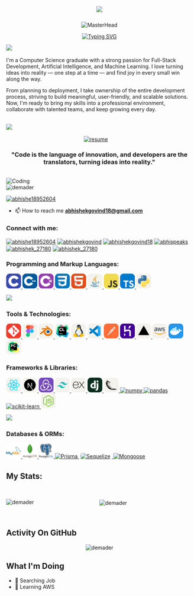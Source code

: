 <h1 align="center">
   <img src="https://readme-typing-svg.herokuapp.com/?font=Righteous&size=35&color=ffffff&center=true&vCenter=true&width=500&height=70&duration=4000&lines=Hi+There!+👋;+I'm+Abhishek+Govind+😎" />
</h1>


<p align="center">
  <img src="https://i.pinimg.com/originals/90/70/32/9070324cdfc07c68d60eed0c39e77573.gif" alt="MasterHead" width="800">
</p>

<p align="center">
<a href="https://git.io/typing-svg"><img src="https://readme-typing-svg.demolab.com?font=Fira+Code&size=29&pause=1000&color=45B8F7&random=false&width=435&lines=Full-Stack+Software+Developer;Machine+Learning+Engineer+;AI+%7C+ML+Enthusiast" alt="Typing SVG" /></a>
</p>

<img src="https://user-images.githubusercontent.com/73097560/115834477-dbab4500-a447-11eb-908a-139a6edaec5c.gif">

I'm a Computer Science graduate with a strong passion for Full-Stack Development, Artificial Intelligence, and Machine Learning. I love turning ideas into reality — one step at a time — and find joy in every small win along the way.

From planning to deployment, I take ownership of the entire development process, striving to build meaningful, user-friendly, and scalable solutions. Now, I'm ready to bring my skills into a professional environment, collaborate with talented teams, and keep growing every day.

<br/>
<img src="https://user-images.githubusercontent.com/73097560/115834477-dbab4500-a447-11eb-908a-139a6edaec5c.gif">

  <p align="center">
  <a href="https://docs.google.com/document/d/1IwF4ial1P-Jupy4TD3pZT4IlCFNdhykm9dmuSBSSBpU/edit?usp=sharing"><img width="60px" title="Resume" src="https://img.icons8.com/plasticine/100/resume.png" alt="resume"/></a>&#8287;&#8287;&#8287;&#8287;&#8287;
</p>

<h3 align="center">"Code is the language of innovation, and developers are the translators, turning ideas into reality."</h3>
<br/>
<img align ="right" alt = "Coding" width = "600" src="https://64.media.tumblr.com/d2b59d444dd1b200821279ae09641449/be7eabd93f3453b0-73/s640x960/943acafbe4db28bc91566ef8a050bab78d01376c.gif">


<p align="left"> <img src="https://komarev.com/ghpvc/?username=demader&label=Profile%20views&color=0e75b6&style=flat" alt="demader" /> </p>

<p align="left"> <a href="https://twitter.com/abhishe18952604" target="blank"><img src="https://img.shields.io/twitter/follow/abhishe18952604?logo=twitter&style=for-the-badge" alt="abhishe18952604" /></a> </p>

- 📫 How to reach me **abhishekgovind18@gmail.com**

<h3 align="left">Connect with me:</h3>
<p align="left">
<a href="https://twitter.com/abhishe18952604" target="blank"><img align="center" src="https://raw.githubusercontent.com/rahuldkjain/github-profile-readme-generator/master/src/images/icons/Social/twitter.svg" alt="abhishe18952604" height="30" width="40" /></a>
<a href="https://linkedin.com/in/abhishekgovind" target="blank"><img align="center" src="https://raw.githubusercontent.com/rahuldkjain/github-profile-readme-generator/master/src/images/icons/Social/linked-in-alt.svg" alt="abhishekgovind" height="30" width="40" /></a>
<a href="https://instagram.com/abhishekgovind18" target="blank"><img align="center" src="https://raw.githubusercontent.com/rahuldkjain/github-profile-readme-generator/master/src/images/icons/Social/instagram.svg" alt="abhishekgovind18" height="30" width="40" /></a>
<a href="https://www.youtube.com/c/abhispeaks" target="blank"><img align="center" src="https://raw.githubusercontent.com/rahuldkjain/github-profile-readme-generator/master/src/images/icons/Social/youtube.svg" alt="abhispeaks" height="30" width="40" /></a>
<a href="https://www.codechef.com/users/abhishek_27180" target="blank"><img align="center" src="https://cdn.jsdelivr.net/npm/simple-icons@3.1.0/icons/codechef.svg" alt="abhishek_27180" height="30" width="40" /></a>
<a href="https://www.leetcode.com/abhishek_27180" target="blank"><img align="center" src="https://raw.githubusercontent.com/rahuldkjain/github-profile-readme-generator/master/src/images/icons/Social/leet-code.svg" alt="abhishek_27180" height="30" width="40" /></a>
</p>

<h3 align="left">Programming and Markup Languages:</h3>
<p align="left">
  <a href="https://www.cprogramming.com/" target="_blank" rel="noreferrer">
    <img src="https://github.com/tandpfun/skill-icons/blob/main/icons/C.svg" alt="c" width="40" height="40"/>
  </a>
  <a href="https://www.w3schools.com/cpp/" target="_blank" rel="noreferrer">
    <img src="https://github.com/tandpfun/skill-icons/blob/main/icons/CPP.svg" alt="cplusplus" width="40" height="40"/>
  </a>
  <a href="https://www.geeksforgeeks.org/csharp-programming-language/" target="_blank" rel="noreferrer">
    <img src="https://github.com/tandpfun/skill-icons/blob/main/icons/CS.svg" alt="cs" width="40" height="40"/>
  </a>
  <a href="https://www.w3schools.com/css/" target="_blank" rel="noreferrer">
    <img src="https://github.com/tandpfun/skill-icons/blob/main/icons/CSS.svg" alt="css3" width="40" height="40"/>
  </a>
  <a href="https://www.w3.org/html/" target="_blank" rel="noreferrer">
    <img src="https://github.com/tandpfun/skill-icons/blob/main/icons/HTML.svg" alt="html5" width="40" height="40"/>
  </a>
  <a href="https://www.java.com" target="_blank" rel="noreferrer">
    <img src="https://github.com/tandpfun/skill-icons/blob/main/icons/Java-Light.svg" alt="java" width="40" height="40"/>
  </a>
  <a href="https://developer.mozilla.org/en-US/docs/Web/JavaScript" target="_blank" rel="noreferrer">
    <img src="https://github.com/tandpfun/skill-icons/blob/main/icons/JavaScript.svg" alt="javascript" width="40" height="40"/>
  </a>
   <a href="https://www.typescriptlang.org/" target="_blank" rel="noreferrer">
    <img src="https://github.com/tandpfun/skill-icons/blob/main/icons/TypeScript.svg" alt="typescript" width="40" height="40"/>
  </a>
   <a href="https://www.python.org/" target="_blank" rel="noreferrer">
    <img src="https://github.com/tandpfun/skill-icons/blob/main/icons/Python-Light.svg" alt="python" width="40" height="40"/>
  </a>
 
</p>

<img src="https://user-images.githubusercontent.com/73097560/115834477-dbab4500-a447-11eb-908a-139a6edaec5c.gif">

<h3 align="left">Tools & Technologies:</h3>
<p align="left">
  <a href="https://git-scm.com/" target="_blank" rel="noreferrer">
    <img src="https://github.com/tandpfun/skill-icons/blob/main/icons/Git.svg" alt="git" width="40" height="40"/>
  </a>
  <a href="https://www.figma.com/" target="_blank" rel="noreferrer">
    <img src="https://github.com/tandpfun/skill-icons/blob/main/icons/Figma-Light.svg" alt="figma" width="40" height="40"/>
  </a>
  <a href="https://www.blender.org/" target="_blank" rel="noreferrer">
    <img src="https://github.com/tandpfun/skill-icons/blob/main/icons/Blender-Light.svg" alt="blender" width="40" height="40"/>
  </a>
  <a href="https://www.jetbrains.com/" target="_blank" rel="noreferrer">
    <img src="https://github.com/tandpfun/skill-icons/blob/main/icons/CLion-Light.svg" alt="Clion" width="40" height="40"/>
  </a>
  <a href="https://www.linux.org/" target="_blank" rel="noreferrer">
    <img src="https://github.com/tandpfun/skill-icons/blob/main/icons/Linux-Light.svg" alt="linux" width="40" height="40"/>
  </a>
  <a href="https://code.visualstudio.com/" target="_blank" rel="noreferrer">
    <img src="https://github.com/tandpfun/skill-icons/blob/main/icons/VSCode-Light.svg" alt="vscode" width="40" height="40"/>
  </a>
  <a href="https://www.postman.com/" target="_blank" rel="noreferrer">
    <img src="https://github.com/tandpfun/skill-icons/blob/main/icons/Postman.svg" alt="postman" width="40" height="40"/>
  </a>
  <a href="https://www.heroku.com/" target="_blank" rel="noreferrer">
    <img src="https://github.com/tandpfun/skill-icons/blob/main/icons/Heroku.svg" alt="heroku" width="40" height="40"/>
  </a>
  <a href="https://vercel.com/" target="_blank" rel="noreferrer">
    <img src="https://github.com/tandpfun/skill-icons/blob/main/icons/Vercel-Light.svg" alt="vercel" width="40" height="40"/>
  </a>
    <a href="https://aws.amazon.com/" target="_blank" rel="noreferrer">
    <img src="https://github.com/tandpfun/skill-icons/blob/main/icons/AWS-Light.svg" alt="aws" width="40" height="40"/>
  </a>
    <a href="https://docker-curriculum.com/" target="_blank" rel="noreferrer">
    <img src="https://github.com/tandpfun/skill-icons/blob/main/icons/Docker.svg" alt="docker" width="40" height="40"/>
  </a>
   <a href="https://www.jetbrains.com/" target="_blank" rel="noreferrer">
    <img src="https://github.com/tandpfun/skill-icons/blob/main/icons/PyCharm-Light.svg" alt="Clion" width="40" height="40"/>
  </a>
  
</p>


<h3 align="left">Frameworks & Libraries:</h3>
<p align="left">
  <a href="https://reactjs.org/" target="_blank" rel="noreferrer">
    <img src="https://github.com/tandpfun/skill-icons/blob/main/icons/React-Light.svg" alt="react" width="40" height="40"/>
  </a>
  <a href="https://nextjs.org/" target="_blank" rel="noreferrer">
    <img src="https://github.com/tandpfun/skill-icons/blob/main/icons/NextJS-Light.svg" alt="nextjs" width="40" height="40"/>
  </a>
  <a href="https://redux.js.org/" target="_blank" rel="noreferrer">
    <img src="https://github.com/tandpfun/skill-icons/blob/main/icons/Redux.svg" alt="redux" width="40" height="40"/>
  </a>
  <a href="https://tailwindcss.com/" target="_blank" rel="noreferrer">
    <img src="https://github.com/tandpfun/skill-icons/blob/main/icons/TailwindCSS-Light.svg" alt="tailwind" width="40" height="40"/>
  </a>
  <a href="https://expressjs.com/" target="_blank" rel="noreferrer">
    <img src="https://github.com/tandpfun/skill-icons/blob/main/icons/ExpressJS-Light.svg" alt="express" width="40" height="40"/>
  </a>
  <a href="https://www.djangoproject.com/" target="_blank" rel="noreferrer">
    <img src="https://github.com/tandpfun/skill-icons/blob/main/icons/Django.svg" alt="django" width="40" height="40"/>
  </a>
  <a href="https://flask.palletsprojects.com/" target="_blank" rel="noreferrer">
    <img src="https://github.com/tandpfun/skill-icons/blob/main/icons/Flask-Light.svg" alt="flask" width="40" height="40"/>
  </a>
  <a href="https://numpy.org/" target="_blank" rel="noreferrer">
    <img src="https://www.svgrepo.com/show/354127/numpy.svg" alt="numpy" width="40" height="40"/>
  </a>
  <a href="https://pandas.pydata.org/" target="_blank" rel="noreferrer">
    <img src="https://www.svgrepo.com/show/473742/pandas.svg" alt="pandas" width="40" height="40" />
  </a>
  <a href="https://scikit-learn.org/" target="_blank" rel="noreferrer">
    <img src="https://github.com/tandpfun/skill-icons/blob/main/icons/SciKitLearn-Light.svg" alt="scikit-learn" width="40" height="40"/>
  </a>
  <a href="https://nodejs.org/en" target="_blank" rel="noreferrer">
    <img src="https://github.com/tandpfun/skill-icons/blob/main/icons/NodeJS-Light.svg" alt="Node" width="40" height="40"/>
  </a>
</p>
<img src="https://user-images.githubusercontent.com/73097560/115834477-dbab4500-a447-11eb-908a-139a6edaec5c.gif">
<h3 align="left">Databases & ORMs:</h3>
<p align="left">
  <a href="https://www.mysql.com/" target="_blank" rel="noreferrer">
    <img src="https://raw.githubusercontent.com/devicons/devicon/master/icons/mysql/mysql-original-wordmark.svg" alt="MySQL" width="40" height="40"/>
  </a>
  <a href="https://www.mongodb.com/" target="_blank" rel="noreferrer">
    <img src="https://raw.githubusercontent.com/devicons/devicon/master/icons/mongodb/mongodb-original-wordmark.svg" alt="MongoDB" width="40" height="40"/>
  </a>
  <a href="https://www.postgresql.org/" target="_blank" rel="noreferrer">
    <img src="https://raw.githubusercontent.com/devicons/devicon/master/icons/postgresql/postgresql-original-wordmark.svg" alt="PostgreSQL" width="40" height="40"/>
  </a>
  <a href="https://www.prisma.io/" target="_blank" rel="noreferrer">
    <img src="https://www.vectorlogo.zone/logos/prismaio/prismaio-icon.svg" alt="Prisma" width="40" height="40"/>
  </a>
  <a href="https://sequelize.org/" target="_blank" rel="noreferrer">
    <img src="https://avatars.githubusercontent.com/u/3591786?s=200&v=4" alt="Sequelize" width="40" height="40" style="border-radius: 8px; background-color: white; padding: 4px;"/>
  </a>
  <a href="https://mongoosejs.com/" target="_blank" rel="noreferrer">
    <img src="https://raw.githubusercontent.com/mongodb-js/mongoose/master/docs/images/mongoose5_62x30_transparent.png" alt="Mongoose" width="80" height="30" />
  </a>
</p>


## My Stats:  
<br/>
<p align="left"><img align="left" src="https://github-readme-stats.vercel.app/api/top-langs?username=demader&show_icons=true&locale=en&layout=compact&theme=dark&hide_border=false&stroke=f53b3b" alt="demader"  /></p>

<p align="center"><img align="center" src="https://github-readme-stats.vercel.app/api?username=demader&show_icons=true&locale=en&theme=dark&hide_border=false&stroke=f53b3b" alt="demader" width="350" hight="150" /></p>
<br/>

## Activity On GitHub

<p align="center"><img align="center" src="https://github-readme-streak-stats.herokuapp.com/?user=demader&&theme=dark&hide_border=false&stroke=f53b3b" alt="demader" width="350" hight="150" /></p>

## What I'm Doing

- 🔭 Searching Job 
- 🌱 Learning AWS 


